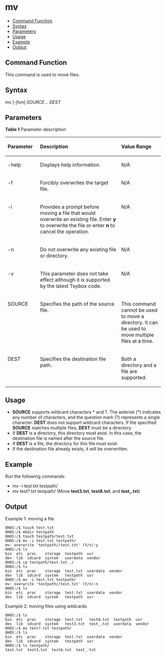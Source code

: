 # mv<a name="EN-US_TOPIC_0000001220317781"></a>

-   [Command Function](#section201149459368)
-   [Syntax](#section579813484364)
-   [Parameters](#section168065311366)
-   [Usage](#section19190125723612)
-   [Example](#section10383416372)
-   [Output](#section131601649114511)

## Command Function<a name="section201149459368"></a>

This command is used to move files.

## Syntax<a name="section579813484364"></a>

mv \[_-fivn_\]  _SOURCE... DEST_

## Parameters<a name="section168065311366"></a>

**Table  1**  Parameter description

<a name="table1845mcpsimp"></a>
<table><thead align="left"><tr id="row1851mcpsimp"><th class="cellrowborder" valign="top" width="20.84%" id="mcps1.2.4.1.1"><p id="p1853mcpsimp"><a name="p1853mcpsimp"></a><a name="p1853mcpsimp"></a>Parameter</p>
</th>
<th class="cellrowborder" valign="top" width="52.16%" id="mcps1.2.4.1.2"><p id="p1855mcpsimp"><a name="p1855mcpsimp"></a><a name="p1855mcpsimp"></a>Description</p>
</th>
<th class="cellrowborder" valign="top" width="27%" id="mcps1.2.4.1.3"><p id="p1857mcpsimp"><a name="p1857mcpsimp"></a><a name="p1857mcpsimp"></a>Value Range</p>
</th>
</tr>
</thead>
<tbody><tr id="row20678165916440"><td class="cellrowborder" valign="top" width="20.84%" headers="mcps1.2.4.1.1 "><p id="p126571859174418"><a name="p126571859174418"></a><a name="p126571859174418"></a>-help</p>
</td>
<td class="cellrowborder" valign="top" width="52.16%" headers="mcps1.2.4.1.2 "><p id="p1165745918447"><a name="p1165745918447"></a><a name="p1165745918447"></a>Displays help information.</p>
</td>
<td class="cellrowborder" valign="top" width="27%" headers="mcps1.2.4.1.3 "><p id="p165725913441"><a name="p165725913441"></a><a name="p165725913441"></a>N/A</p>
</td>
</tr>
<tr id="row12678159174418"><td class="cellrowborder" valign="top" width="20.84%" headers="mcps1.2.4.1.1 "><p id="p166571959164412"><a name="p166571959164412"></a><a name="p166571959164412"></a>-f</p>
</td>
<td class="cellrowborder" valign="top" width="52.16%" headers="mcps1.2.4.1.2 "><p id="p8657859134412"><a name="p8657859134412"></a><a name="p8657859134412"></a>Forcibly overwrites the target file.</p>
</td>
<td class="cellrowborder" valign="top" width="27%" headers="mcps1.2.4.1.3 "><p id="p1965775904419"><a name="p1965775904419"></a><a name="p1965775904419"></a>N/A</p>
</td>
</tr>
<tr id="row126781259104418"><td class="cellrowborder" valign="top" width="20.84%" headers="mcps1.2.4.1.1 "><p id="p5657115954414"><a name="p5657115954414"></a><a name="p5657115954414"></a>-i</p>
</td>
<td class="cellrowborder" valign="top" width="52.16%" headers="mcps1.2.4.1.2 "><p id="p7657105917445"><a name="p7657105917445"></a><a name="p7657105917445"></a>Provides a prompt before moving a file that would overwrite an existing file. Enter <strong id="b886564463218"><a name="b886564463218"></a><a name="b886564463218"></a>y</strong> to overwrite the file or enter <strong id="b16826758113218"><a name="b16826758113218"></a><a name="b16826758113218"></a>n</strong> to cancel the operation.</p>
</td>
<td class="cellrowborder" valign="top" width="27%" headers="mcps1.2.4.1.3 "><p id="p1165795924415"><a name="p1165795924415"></a><a name="p1165795924415"></a>N/A</p>
</td>
</tr>
<tr id="row186773599442"><td class="cellrowborder" valign="top" width="20.84%" headers="mcps1.2.4.1.1 "><p id="p86571059114410"><a name="p86571059114410"></a><a name="p86571059114410"></a>-n</p>
</td>
<td class="cellrowborder" valign="top" width="52.16%" headers="mcps1.2.4.1.2 "><p id="p36572059164415"><a name="p36572059164415"></a><a name="p36572059164415"></a>Do not overwrite any existing file or directory.</p>
</td>
<td class="cellrowborder" valign="top" width="27%" headers="mcps1.2.4.1.3 "><p id="p1965715944417"><a name="p1965715944417"></a><a name="p1965715944417"></a>N/A</p>
</td>
</tr>
<tr id="row66771159124413"><td class="cellrowborder" valign="top" width="20.84%" headers="mcps1.2.4.1.1 "><p id="p15657185964416"><a name="p15657185964416"></a><a name="p15657185964416"></a>-v</p>
</td>
<td class="cellrowborder" valign="top" width="52.16%" headers="mcps1.2.4.1.2 "><p id="p166571759124418"><a name="p166571759124418"></a><a name="p166571759124418"></a>This parameter does not take effect although it is supported by the latest Toybox code.</p>
</td>
<td class="cellrowborder" valign="top" width="27%" headers="mcps1.2.4.1.3 "><p id="p12657059184418"><a name="p12657059184418"></a><a name="p12657059184418"></a>N/A</p>
</td>
</tr>
<tr id="row11677145964419"><td class="cellrowborder" valign="top" width="20.84%" headers="mcps1.2.4.1.1 "><p id="p2657205924414"><a name="p2657205924414"></a><a name="p2657205924414"></a>SOURCE</p>
</td>
<td class="cellrowborder" valign="top" width="52.16%" headers="mcps1.2.4.1.2 "><p id="p3657205924416"><a name="p3657205924416"></a><a name="p3657205924416"></a>Specifies the path of the source file.</p>
</td>
<td class="cellrowborder" valign="top" width="27%" headers="mcps1.2.4.1.3 "><p id="p1365775904419"><a name="p1365775904419"></a><a name="p1365775904419"></a>This command cannot be used to move a directory. It can be used to move multiple files at a time.</p>
</td>
</tr>
<tr id="row1267615917447"><td class="cellrowborder" valign="top" width="20.84%" headers="mcps1.2.4.1.1 "><p id="p1658459144411"><a name="p1658459144411"></a><a name="p1658459144411"></a>DEST</p>
</td>
<td class="cellrowborder" valign="top" width="52.16%" headers="mcps1.2.4.1.2 "><p id="p265810599448"><a name="p265810599448"></a><a name="p265810599448"></a>Specifies the destination file path.</p>
</td>
<td class="cellrowborder" valign="top" width="27%" headers="mcps1.2.4.1.3 "><p id="p7658105914449"><a name="p7658105914449"></a><a name="p7658105914449"></a>Both a directory and a file are supported.</p>
</td>
</tr>
</tbody>
</table>

## Usage<a name="section19190125723612"></a>

-   **SOURCE**  supports wildcard characters \* and ?. The asterisk \(\*\) indicates any number of characters, and the question mark \(?\) represents a single character.  **DEST**  does not support wildcard characters. If the specified  **SOURCE**  matches multiple files,  **DEST**  must be a directory.
-   If  **DEST**  is a directory, this directory must exist. In this case, the destination file is named after the source file.
-   If  **DEST**  is a file, the directory for this file must exist.
-   If the destination file already exists, it will be overwritten.

## Example<a name="section10383416372"></a>

Run the following commands:

-   mv -i test.txt testpath/
-   mv test?.txt testpath/ \(Move  **test3.txt**,  **testA.txt**, and  **test\_.txt**\)

## Output<a name="section131601649114511"></a>

Example 1: moving a file

```
OHOS:/$ touch test.txt
OHOS:/$ mkdir testpath
OHOS:/$ touch testpath/test.txt
OHOS:/$ mv -i test.txt testpath/
mv: overwrite 'testpath//test.txt' (Y/n):y
OHOS:/$ ls
bin  etc  proc    storage  testpath  usr
dev  lib  sdcard  system   userdata  vendor
OHOS:/$ cp testpath/test.txt ./
OHOS:/$ ls
bin  etc  proc    storage  test.txt  userdata  vendor
dev  lib  sdcard  system   testpath  usr
OHOS:/$ mv -i test.txt testpath/
mv: overwrite 'testpath//test.txt' (Y/n):n
OHOS:/$ ls
bin  etc  proc    storage  test.txt  userdata  vendor
dev  lib  sdcard  system   testpath  usr
```

Example 2: moving files using wildcards

```
OHOS:/$ ls
bin  etc  proc    storage  test.txt   testA.txt  testpath  usr
dev  lib  sdcard  system   test3.txt  test_.txt  userdata  vendor
OHOS:/$ mv test?.txt testpath/
OHOS:/$ ls
bin  etc  proc    storage  test.txt  userdata  vendor
dev  lib  sdcard  system   testpath  usr
OHOS:/$ ls testpath/
test.txt  test3.txt  testA.txt  test_.txt
```


